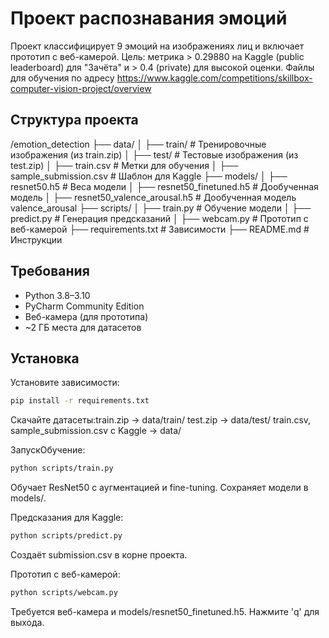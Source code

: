 # Проект распознавания эмоций

Проект классифицирует 9 эмоций на изображениях лиц и включает прототип с веб-камерой. Цель: метрика > 0.29880 на Kaggle (public leaderboard) для "Зачёта" и > 0.4 (private) для высокой оценки. Файлы для обучения по адресу https://www.kaggle.com/competitions/skillbox-computer-vision-project/overview 

## Структура проекта

/emotion_detection
├── data/
│   ├── train/                # Тренировочные изображения (из train.zip)
│   ├── test/                 # Тестовые изображения (из test.zip)
│   ├── train.csv             # Метки для обучения
│   ├── sample_submission.csv # Шаблон для Kaggle
├── models/
│   ├── resnet50.h5           # Веса модели
│   ├── resnet50_finetuned.h5 # Дообученная модель
│   ├── resnet50_valence_arousal.h5 # Дообученная модель valence_arousal
├── scripts/
│   ├── train.py              # Обучение модели
│   ├── predict.py            # Генерация предсказаний
│   ├── webcam.py             # Прототип с веб-камерой
├── requirements.txt          # Зависимости
├── README.md                # Инструкции

## Требования
- Python 3.8–3.10
- PyCharm Community Edition
- Веб-камера (для прототипа)
- ~2 ГБ места для датасетов

## Установка

Установите зависимости:
```bash
pip install -r requirements.txt
```

Скачайте датасеты:train.zip → data/train/
test.zip → data/test/
train.csv, sample_submission.csv с Kaggle → data/

ЗапускОбучение:
```bash
python scripts/train.py
```
Обучает ResNet50 с аугментацией и fine-tuning.
Сохраняет модели в models/.

Предсказания для Kaggle:
```bash
python scripts/predict.py
```
Создаёт submission.csv в корне проекта.

Прототип с веб-камерой:
```bash
python scripts/webcam.py
```
Требуется веб-камера и models/resnet50_finetuned.h5.
Нажмите 'q' для выхода.


